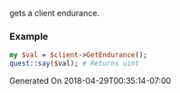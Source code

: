 gets a client endurance.
### Example

```perl
my $val = $client->GetEndurance();
quest::say($val); # Returns uint
```


Generated On 2018-04-29T00:35:14-07:00